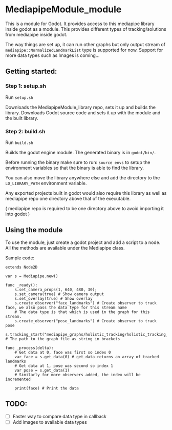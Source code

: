 # MediapipeModule_module

This is a module for Godot. It provides access to this mediapipe library inside godot as a module.
This provides different types of tracking/solutions from mediapipe inside godot.

The way things are set up, it can run other graphs but only output stream of `mediapipe::NormalizedLandmarkList` type is supported for now.
Support for more data types such as Images is coming...

## Getting started:

### Step 1: setup.sh

Run `setup.sh`

Downloads the MediapipeModule_library repo, sets it up and builds the library.
Downloads Godot source code and sets it up with the module and the built library.

### Step 2: build.sh

Run `build.sh`

Builds the godot engine module.
The generated binary is in `godot/bin/`.

Before running the binary make sure to run:
`source envs`
to setup the environment variables so that the binary is able to find the library.

You can also move the library anywhere else and add the directory to the `LD_LIBRARY_PATH` environment variable.

Any exported projects built in godot would also require this library as well as mediapipe repo one directory above that of the executable.

( mediapipe repo is required to be one directory above to avoid importing it into godot )

## Using the module

To use the module, just create a godot project and add a script to a node.
All the methods are available under the Mediapipe class.

Sample code:
```
extends Node2D

var s = Mediapipe.new()

func _ready():
	s.set_camera_props(1, 640, 480, 30);
	s.set_camera(true) # Show camera output
	s.set_overlay(true) # Show overlay
	s.create_observer("face_landmarks") # Create observer to track face, we also pass the data type for this stream name
	# The data type is that which is used in the graph for this stream.
	s.create_observer("pose_landmarks") # Create observer to track pose
	s.tracking_start("mediapipe_graphs/holistic_tracking/holistic_tracking_cpu.pbtxt") # The path to the graph file as string in brackets

func _process(delta):
	# Get data at 0, face was first so index 0
	var face = s.get_data(0) # get_data returns an array of tracked landmarks
	# Get data at 1, pose was second so index 1
 	var pose = s.get_data(1)
	# Similarly for more observers added, the index will be incremented
	
	print(face) # Print the data
```

## TODO:

- [ ] Faster way to compare data type in callback
- [ ] Add images to available data types